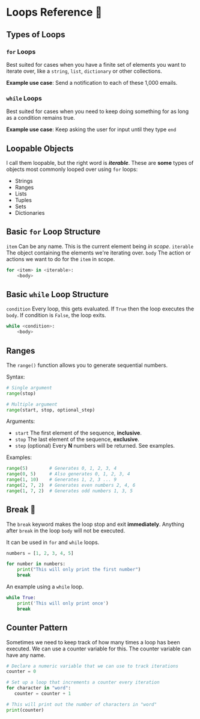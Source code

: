 # Loops Reference 🤯

## Types of Loops

### `for` Loops

Best suited for cases when you have a finite set of elements you want to iterate over, like a 
`string`, `list`, `dictionary` or other collections.

**Example use case**: Send a notification to each of these 1,000 emails. 

### `while` Loops

Best suited for cases when you need to keep doing something for as long as a condition remains 
true.

**Example use case**: Keep asking the user for input until they type `end`

## Loopable Objects

I call them loopable, but the right word is **_iterable_**. These are **some** types of objects most
commonly looped over using `for` loops:

- Strings
- Ranges
- Lists
- Tuples
- Sets
- Dictionaries

## Basic `for` Loop Structure

`item`  Can be any name. This is the current element being _in scope_.
`iterable` The object containing the elements we're iterating over.
`body` The action or actions we want to do for the `item` in scope.

```python
for <item> in <iterable>:
    <body>
```

## Basic `while` Loop Structure

`condition` Every loop, this gets evaluated. If `True` then the loop executes the `body`. If condition is
`False`, the loop exits.
```python
while <condition>:
    <body>
```

## Ranges

The `range()` function allows you to generate sequential numbers.

Syntax:
```python
# Single argument
range(stop)

# Multiple argument
range(start, stop, optional_step)
```

Arguments:

- `start` The first element of the sequence, **inclusive**.
- `stop` The last element of the sequence, **exclusive**.
- `step` (optional) Every **N** numbers will be returned. See examples.

Examples:
```python
range(5)        # Generates 0, 1, 2, 3, 4
range(0, 5)     # Also generates 0, 1, 2, 3, 4
range(1, 10)    # Generates 1, 2, 3 ... 9
range(2, 7, 2)  # Generates even numbers 2, 4, 6
range(1, 7, 2)  # Generates odd numbers 1, 3, 5
```

## Break 🛑

The `break` keyword makes the loop stop and exit **immediately**. Anything after `break` in the loop
`body` will not be executed.

It can be used in `for` and `while` loops.

```python
numbers = [1, 2, 3, 4, 5]

for number in numbers:
    print("This will only print the first number")
    break
```

An example using a `while` loop.

```python
while True:
    print('This will only print once')
    break
```

## Counter Pattern

Sometimes we need to keep track of how many times a loop has been executed. 
We can use a counter variable for this. The counter variable can have any name.

```python
# Declare a numeric variable that we can use to track iterations
counter = 0

# Set up a loop that increments a counter every iteration
for character in "word":
   counter = counter + 1

# This will print out the number of characters in "word"
print(counter)
```
